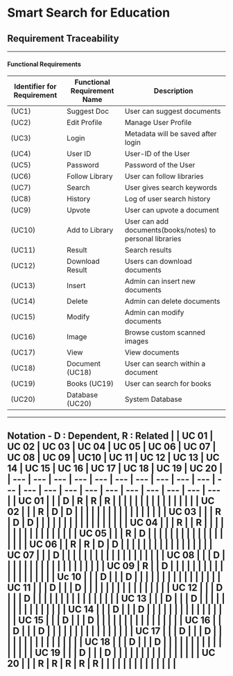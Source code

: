 # Smart Search for Education

## Requirement Traceability

---

#### Functional Requirements
| **Identifier for Requirement** | **Functional Requirement Name** | **Description** |
| --- | --- | --- |
|(UC1)|Suggest Doc|User can suggest documents|
|(UC2)|Edit Profile|Manage User Profile|
|(UC3)|Login|Metadata will be saved after login|
|(UC4)|User ID|User-ID of the User|
|(UC5)|Password|Password of the User|
|(UC6)|Follow Library|User can follow libraries|
|(UC7)|Search|User gives search keywords|
|(UC8)|History|Log of user search history|
|(UC9)|Upvote|User can upvote a document|
|(UC10)|Add to Library|User can add documents(books/notes) to personal libraries|
|(UC11)|Result|Search results|
|(UC12)|Download Result|Users can download documents|
|(UC13)|Insert|Admin can insert new documents|
|(UC14)|Delete|Admin can delete documents|
|(UC15)|Modify|Admin can modify documents|
|(UC16)|Image|Browse custom scanned images|
|(UC17)|View|View documents|
|(UC18)|Document (UC18)|User can search within a document|
|(UC19)|Books (UC19)|User can search for books|
|(UC20)|Database (UC20)|System Database|

---
Notation - D : Dependent, R : Related
| | UC 01 | UC 02 | UC 03 | UC 04 | UC 05 | UC 06 | UC 07 | UC 08 | UC 09 | UC10 | UC 11 | UC 12 | UC 13 | UC 14 | UC 15 | UC 16 | UC 17 | UC 18 | UC 19 | UC 20 |
| --- | --- | --- | --- | --- | --- | --- | --- | --- | --- | --- | --- | --- | --- | --- | --- | --- | --- | --- | --- | --- |
| UC 01 |  |  | D | R | R | R |  |  |  |  |  |  |  |  |  |  |  |  |  |  |
| UC 02 |  |  | R | D | D |  |  |  |  |  |  |  |  |  |  |  |  |  |  |  | 
| UC 03 |  |  | R | D | D |  |  |  |  |  |  |  |  |  |  |  |  |  |  |  | 
| UC 04 |  |  | R |  | R |  |  |  |  |  |  |  |  |  |  |  |  |  |  |  |
| UC 05 |  |  | R | D |  |  |  |  |  |  |  |  |  |  |  |  |  |  |  |  |
| UC 06 |  | R | R | D | D |  |  |  |  |  |  |  |  |  |  |  |  |  |  |  |
| UC 07 |  |  | D |  |  |  |  |  |  |  |  |  |  |  |  |  |  |  |  |  |
| UC 08 |  |  | D |  |  |  |  |  |  |  |  |  |  |  |  |  |  |  |  |  |
| UC 09 | R |  | D |  |  |  |  |  |  |  |  |  |  |  |  |  |  |  |  |  |
| Uc 10 |  |  | D |  |  | D |  |  |  |  |  |  |  |  |  |  |  |  |  |  |
| UC 11 |  |  | D |  |  | D |  |  |  |  |  |  |  |  |  |  |  |  |  |  |
| UC 12 |  |  | D |  |  | D |  |  |  |  |  |  |  |  |  |  |  |  |  |  |
| UC 13 |  |  | D |  |  | D |  |  |  |  |  |  |  |  |  |  |  |  |  |  |
| UC 14 |  |  | D |  |  | D |  |  |  |  |  |  |  |  |  |  |  |  |  |  |
| UC 15 |  |  | D |  |  | D |  |  |  |  |  |  |  |  |  |  |  |  |  |  |
| UC 16 |  |  | D |  |  | D |  |  |  |  |  |  |  |  |  |  |  |  |  |  |
| UC 17 |  |  | D |  |  | D |  |  |  |  |  |  |  |  |  |  |  |  |  |  |
| UC 18 |  |  | D |  |  | D |  |  |  |  |  |  |  |  |  |  |  |  |  |  |
| UC 19 |  |  | D |  |  | D |  |  |  |  |  |  |  |  |  |  |  |  |  |  |
| UC 20 |  |  | R | R | R | R | R |  |  |  |  |  |  |  |  |  |  |  |  |  |
----
